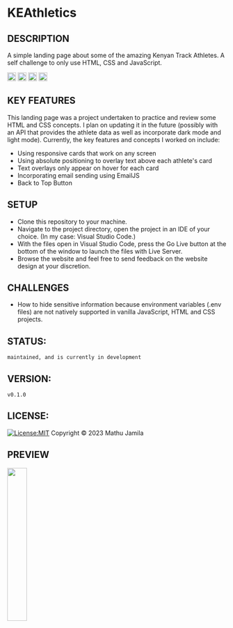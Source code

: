 KEAthletics
===============

## DESCRIPTION
A simple landing page about some of the amazing Kenyan Track Athletes. A self challenge to only use HTML, CSS and JavaScript.

<img src="https://user-images.githubusercontent.com/25181517/189715289-df3ee512-6eca-463f-a0f4-c10d94a06b2f.png" width="20px">  <img src="https://user-images.githubusercontent.com/25181517/192158954-f88b5814-d510-4564-b285-dff7d6400dad.png" width="20px"> <img src="https://user-images.githubusercontent.com/25181517/183898674-75a4a1b1-f960-4ea9-abcb-637170a00a75.png" width="20px">  <img src="https://user-images.githubusercontent.com/25181517/117447155-6a868a00-af3d-11eb-9cfe-245df15c9f3f.png" width="20px">

## KEY FEATURES
This landing page was a project undertaken to practice and review some HTML and CSS concepts.
I plan on updating it in the future (possibly with an API that provides the athlete data as well as incorporate dark mode and light mode). 
Currently, the key features and concepts I worked on include:
- Using responsive cards that work on any screen
- Using absolute positioning to overlay text above each athlete's card
- Text overlays only appear on hover for each card
- Incorporating email sending using EmailJS
- Back to Top Button

## SETUP
* Clone this repository to your machine.
* Navigate to the project directory, open the project in an IDE of your choice. (In my case: Visual Studio Code.)
* With the files open in Visual Studio Code, press the Go Live button at the bottom of the window to launch the files with Live Server.
* Browse the website and feel free to send feedback on the website design at your discretion. 

## CHALLENGES
* How to hide sensitive information because environment variables (.env files) are not natively supported in vanilla JavaScript, HTML and CSS projects.

## STATUS:
    maintained, and is currently in development

## VERSION:
    v0.1.0

## LICENSE:
[![License:MIT](https://img.shields.io/badge/License-MIT-yellow.svg)](https://opensource.org/licenses/MIT)
Copyright © 2023 Mathu Jamila

## PREVIEW
<img src="./KEAthletics.png" width="30%" height="30%" />

